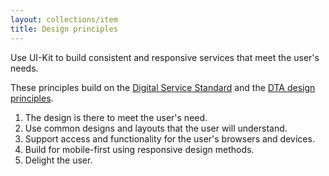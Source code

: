 ```yaml
---
layout: collections/item
title: Design principles
---
```


<p class="abstract">Use UI-Kit to build consistent and responsive services that meet the user's needs.</p>

These principles build on the <a href="https://www.dta.gov.au/standard/" rel="external">Digital Service Standard</a> and the <a href="https://www.dta.gov.au/standard/design-principles/" rel="external">DTA design principles</a>.

1. The design is there to meet the user's need.
2. Use common designs and layouts that the user will understand.
3. Support access and functionality for the user's browsers and devices.
4. Build for mobile-first using responsive design methods.
5. Delight the user.
